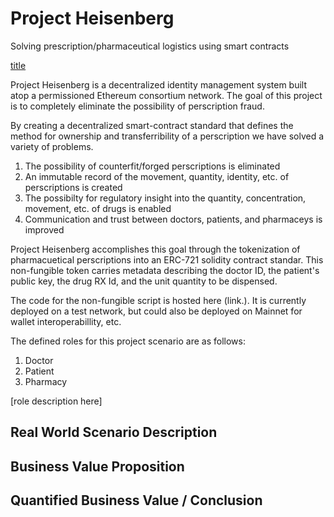 # Project Heisenberg
Solving prescription/pharmaceutical logistics using smart contracts

[title](https://www.exampleUserFlow.jpg)

Project Heisenberg is a decentralized identity management system built atop a permissioned Ethereum consortium network.  The goal of this project is to completely eliminate the possibility of perscription fraud.

By creating a decentralized smart-contract standard that defines the method for ownership and transferribility of a perscription we have solved a variety of problems.
  1. The possibility of counterfit/forged perscriptions is eliminated
  2. An immutable record of the movement, quantity, identity, etc. of perscriptions is created
  3. The possibilty for regulatory insight into the quantity, concentration, movement, etc. of drugs is enabled
  4. Communication and trust between doctors, patients, and pharmaceys is improved
  
Project Heisenberg accomplishes this goal through the tokenization of pharmacuetical perscriptions into an ERC-721 solidity contract standar.  This non-fungible token carries metadata describing the doctor ID, the patient's public key, the drug RX Id, and the unit quantity to be dispensed.

The code for the non-fungible script is hosted here (link.).  It is currently deployed on a test network, but could also be deployed on Mainnet for wallet interoperabillity, etc.

The defined roles for this project scenario are as follows:
  1. Doctor
  2. Patient
  3. Pharmacy
  
 [role description here]
 
 ## Real World Scenario Description
 
 ## Business Value Proposition
 
 ## Quantified Business Value / Conclusion

